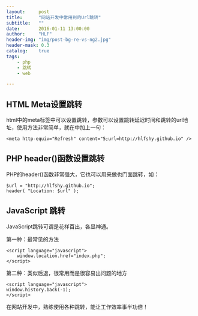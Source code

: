 ```yaml
---
layout:     post
title:      "网站开发中常用到的Url跳转"
subtitle:   ""
date:       2016-01-11 13:00:00
author:     "HLF"
header-img: "img/post-bg-re-vs-ng2.jpg"
header-mask: 0.3
catalog:    true
tags:
    - php
    - 跳转
    - web

---
```


>


## HTML Meta设置跳转

html中的meta标签中可以设置跳转，参数可以设置跳转延迟时间和跳转的url地址，使用方法非常简单，就在<head></head>中加上一句：

    <meta http-equiv="Refresh" content="5;url=http://hlfshy.github.io" />



## PHP header()函数设置跳转

PHP的header()函数非常强大，它也可以用来做也门面跳转，如：

	$url = "http://hlfshy.github.io";
	header( "Location: $url" );


## JavaScript 跳转

JavaScript跳转可谓是花样百出，各显神通。

第一种：最常见的方法

    <script language="javascript">
    	window.location.href="index.php";
    </script>

第二种：类似后退，很常用而是很容易出问题的地方

	<script language="javascript">
	window.history.back(-1);
	</script>


在网站开发中，熟练使用各种跳转，能让工作效率事半功倍！